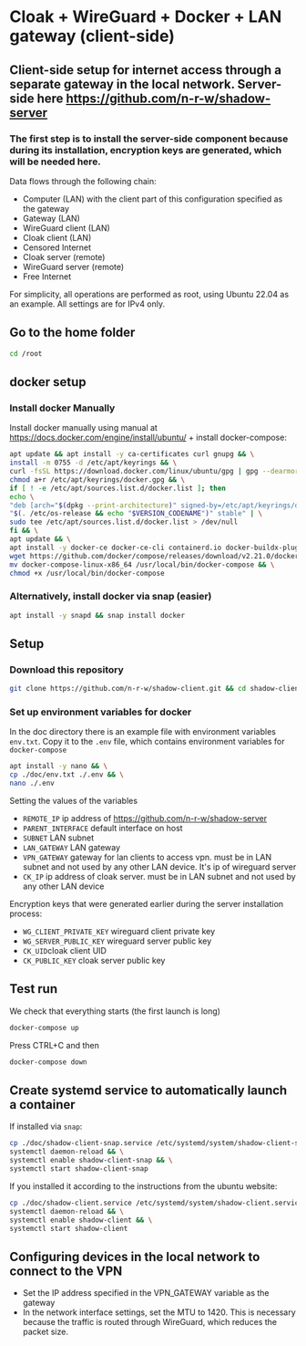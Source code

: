 # Cloak + WireGuard + Docker  + LAN gateway (client-side)

## Client-side setup for internet access through a separate gateway in the local network. Server-side here <https://github.com/n-r-w/shadow-server>

### The first step is to install the server-side component because during its installation, encryption keys are generated, which will be needed here.

Data flows through the following chain:

- Computer (LAN) with the client part of this configuration specified as the gateway
- Gateway (LAN)
- WireGuard client (LAN)
- Cloak client (LAN)
- Censored Internet
- Cloak server (remote)
- WireGuard server (remote)
- Free Internet

For simplicity, all operations are performed as root, using Ubuntu 22.04 as an example. All settings are for IPv4 only.

## Go to the home folder

```bash
cd /root
```

## docker setup

### Install docker Manually

Install docker manually using manual at <https://docs.docker.com/engine/install/ubuntu/> + install docker-compose:

```bash
apt update && apt install -y ca-certificates curl gnupg && \
install -m 0755 -d /etc/apt/keyrings && \
curl -fsSL https://download.docker.com/linux/ubuntu/gpg | gpg --dearmor -o /etc/apt/keyrings/docker.gpg --yes && \
chmod a+r /etc/apt/keyrings/docker.gpg && \
if [ ! -e /etc/apt/sources.list.d/docker.list ]; then
echo \
"deb [arch="$(dpkg --print-architecture)" signed-by=/etc/apt/keyrings/docker.gpg] https://download.docker.com/linux/ubuntu \
"$(. /etc/os-release && echo "$VERSION_CODENAME")" stable" | \
sudo tee /etc/apt/sources.list.d/docker.list > /dev/null
fi && \
apt update && \
apt install -y docker-ce docker-ce-cli containerd.io docker-buildx-plugin docker-compose-plugin && \
wget https://github.com/docker/compose/releases/download/v2.21.0/docker-compose-linux-x86_64 && \
mv docker-compose-linux-x86_64 /usr/local/bin/docker-compose && \
chmod +x /usr/local/bin/docker-compose
```

### Alternatively, install docker via snap (easier)

```bash
apt install -y snapd && snap install docker
```

## Setup

### Download this repository

```bash
git clone https://github.com/n-r-w/shadow-client.git && cd shadow-client
```

### Set up environment variables for docker

In the doc directory there is an example file with environment variables ```env.txt```. Copy it to the ```.env``` file, which contains environment variables for ```docker-compose```

```bash
apt install -y nano && \
cp ./doc/env.txt ./.env && \
nano ./.env
```

Setting the values ​​of the variables

- ```REMOTE_IP``` ip address of <https://github.com/n-r-w/shadow-server>
- ```PARENT_INTERFACE``` default interface on host
- ```SUBNET``` LAN subnet
- ```LAN_GATEWAY``` LAN gateway
- ```VPN_GATEWAY``` gateway for lan clients to access vpn. must be in LAN subnet and not used by any other LAN device. It's ip of wireguard server
- ```CK_IP``` ip address of cloak server. must be in LAN subnet and not used by any other LAN device

Encryption keys that were generated earlier during the server installation process:

- ```WG_CLIENT_PRIVATE_KEY``` wireguard client private key
- ```WG_SERVER_PUBLIC_KEY``` wireguard server public key
- ```CK_UID```cloak client UID
- ```CK_PUBLIC_KEY``` cloak server public key

## Test run

We check that everything starts (the first launch is long)

```bash
docker-compose up
```

Press CTRL+C and then

```bash
docker-compose down
```

## Create systemd service to automatically launch a container

If installed via ```snap```:

```bash
cp ./doc/shadow-client-snap.service /etc/systemd/system/shadow-client-snap.service && \
systemctl daemon-reload && \
systemctl enable shadow-client-snap && \
systemctl start shadow-client-snap
```

If you installed it according to the instructions from the ubuntu website:

```bash
cp ./doc/shadow-client.service /etc/systemd/system/shadow-client.service && \
systemctl daemon-reload && \
systemctl enable shadow-client && \
systemctl start shadow-client
```

## Configuring devices in the local network to connect to the VPN

- Set the IP address specified in the VPN_GATEWAY variable as the gateway
- In the network interface settings, set the MTU to 1420. This is necessary because the traffic is routed through WireGuard, which reduces the packet size.
